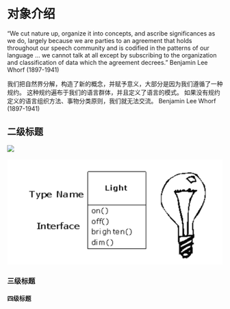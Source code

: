 # 对象介绍

“We cut nature up, organize it into concepts, and ascribe significances
as we do, largely because we are parties to an agreement that holds
throughout our speech community and is codified in the patterns of
our language … we cannot talk at all except by subscribing to the
organization and classification of data which the agreement decrees.”
Benjamin Lee Whorf (1897-1941)

我们把自然界分解，构造了新的概念，并赋予意义，大部分是因为我们遵循了一种规约。
这种规约遍布于我们的语言群体，并且定义了语言的模式。
如果没有规约定义的语言组织方法、事物分类原则，我们就无法交流。
Benjamin Lee Whorf (1897-1941)


## 二级标题

![](https://www.wangbase.com/blogimg/asset/201902/bg2019022205.jpg)

![](https://github.com/meq1986/translate/blob/master/thinking%20in%20java/pic/1.png)

### 三级标题


#### 四级标题
